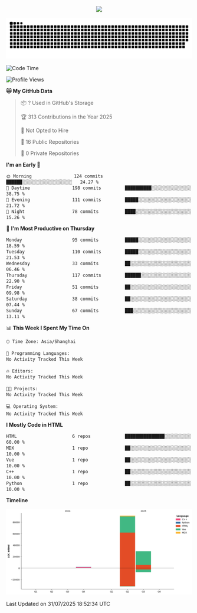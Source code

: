 <div id="header" align="center">
  <img src="https://media.giphy.com/media/du3J3cXyzhj75IOgvA/giphy.gif" width="120"/>
</div>



![](https://raw.githubusercontent.com/iocion/iocion/refs/heads/output/github-contribution-grid-snake.svg)


<!--START_SECTION:waka-->
![Code Time](http://img.shields.io/badge/Code%20Time-6%20hrs%2045%20mins-blue)

![Profile Views](http://img.shields.io/badge/Profile%20Views-0-blue)

**🐱 My GitHub Data** 

> 📦 ? Used in GitHub's Storage 
 > 
> 🏆 313 Contributions in the Year 2025
 > 
> 🚫 Not Opted to Hire
 > 
> 📜 16 Public Repositories 
 > 
> 🔑 0 Private Repositories 
 > 
**I'm an Early 🐤** 

```text
🌞 Morning                124 commits         ██████░░░░░░░░░░░░░░░░░░░   24.27 % 
🌆 Daytime                198 commits         ██████████░░░░░░░░░░░░░░░   38.75 % 
🌃 Evening                111 commits         █████░░░░░░░░░░░░░░░░░░░░   21.72 % 
🌙 Night                  78 commits          ████░░░░░░░░░░░░░░░░░░░░░   15.26 % 
```
📅 **I'm Most Productive on Thursday** 

```text
Monday                   95 commits          █████░░░░░░░░░░░░░░░░░░░░   18.59 % 
Tuesday                  110 commits         █████░░░░░░░░░░░░░░░░░░░░   21.53 % 
Wednesday                33 commits          ██░░░░░░░░░░░░░░░░░░░░░░░   06.46 % 
Thursday                 117 commits         ██████░░░░░░░░░░░░░░░░░░░   22.90 % 
Friday                   51 commits          ██░░░░░░░░░░░░░░░░░░░░░░░   09.98 % 
Saturday                 38 commits          ██░░░░░░░░░░░░░░░░░░░░░░░   07.44 % 
Sunday                   67 commits          ███░░░░░░░░░░░░░░░░░░░░░░   13.11 % 
```


📊 **This Week I Spent My Time On** 

```text
🕑︎ Time Zone: Asia/Shanghai

💬 Programming Languages: 
No Activity Tracked This Week

🔥 Editors: 
No Activity Tracked This Week

🐱‍💻 Projects: 
No Activity Tracked This Week

💻 Operating System: 
No Activity Tracked This Week
```

**I Mostly Code in HTML** 

```text
HTML                     6 repos             ███████████████░░░░░░░░░░   60.00 % 
MDX                      1 repo              ██░░░░░░░░░░░░░░░░░░░░░░░   10.00 % 
Vue                      1 repo              ██░░░░░░░░░░░░░░░░░░░░░░░   10.00 % 
C++                      1 repo              ██░░░░░░░░░░░░░░░░░░░░░░░   10.00 % 
Python                   1 repo              ██░░░░░░░░░░░░░░░░░░░░░░░   10.00 % 
```



**Timeline**

![Lines of Code chart](https://raw.githubusercontent.com/iocion/iocion/main/assets/bar_graph.png)


 Last Updated on 31/07/2025 18:52:34 UTC
<!--END_SECTION:waka-->
